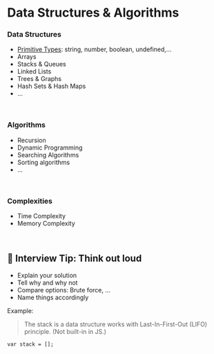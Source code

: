 # Data Structures & Algorithms

### Data Structures

- [Primitive Types](https://developer.mozilla.org/en-US/docs/Glossary/Primitive): string, number, boolean, undefined,...
- Arrays
- Stacks & Queues
- Linked Lists
- Trees & Graphs
- Hash Sets & Hash Maps
- ...

<br/>

### Algorithms

- Recursion
- Dynamic Programming
- Searching Algorithms
- Sorting algorithms
- ...

<br/>

### Complexities

- Time Complexity
- Memory Complexity

<br/>

## :star2: Interview Tip: Think out loud

- Explain your solution
- Tell why and why not
- Compare options: Brute force, ...
- Name things accordingly

Example:

> The stack is a data structure works with Last-In-First-Out (LIFO) principle. (Not built-in in JS.)

```
var stack = [];
```
